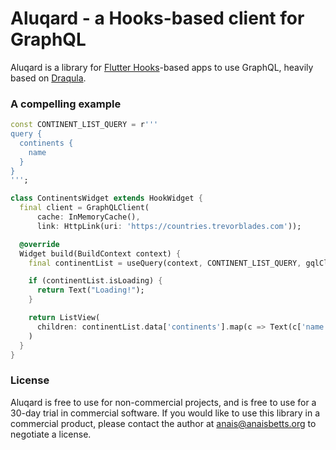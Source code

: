 # Aluqard - a Hooks-based client for GraphQL

Aluqard is a library for [Flutter Hooks](https://github.com/rrousselGit/flutter_hooks)-based apps to use GraphQL, heavily based on [Draqula](https://github.com/vadimdemedes/draqula).

### A compelling example

```dart
const CONTINENT_LIST_QUERY = r'''
query {
  continents {
    name
  }
}
''';

class ContinentsWidget extends HookWidget {
  final client = GraphQLClient(
      cache: InMemoryCache(),
      link: HttpLink(uri: 'https://countries.trevorblades.com'));

  @override
  Widget build(BuildContext context) {
    final continentList = useQuery(context, CONTINENT_LIST_QUERY, gqlClient: client);

    if (continentList.isLoading) {
      return Text("Loading!");
    }

    return ListView(
      children: continentList.data['continents'].map(c => Text(c['name']));
    )
  }
}
```

### License

Aluqard is free to use for non-commercial projects, and is free to use for a 30-day trial in commercial software. If you would like to use this library in a commercial product, please contact the author at anais@anaisbetts.org to negotiate a license.
